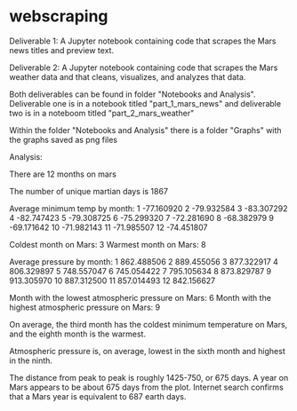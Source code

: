 # webscraping

Deliverable 1: A Jupyter notebook containing code that scrapes the Mars news titles and preview text.

Deliverable 2: A Jupyter notebook containing code that scrapes the Mars weather data and that cleans, visualizes, and analyzes that data.

Both deliverables can be found in folder "Notebooks and Analysis". Deliverable one is in a notebook titled "part_1_mars_news" and deliverable two is in a noteboom titled "part_2_mars_weather"

Within the folder "Notebooks and Analysis" there is a folder "Graphs" with the graphs saved as png files


Analysis:

There are 12 months on mars

The number of unique martian days is 1867

Average minimum temp by month:
1    -77.160920
2    -79.932584
3    -83.307292
4    -82.747423
5    -79.308725
6    -75.299320
7    -72.281690
8    -68.382979
9    -69.171642
10   -71.982143
11   -71.985507
12   -74.451807

Coldest month on Mars: 3
Warmest month on Mars: 8

Average pressure by month: 1     862.488506
2     889.455056
3     877.322917
4     806.329897
5     748.557047
6     745.054422
7     795.105634
8     873.829787
9     913.305970
10    887.312500
11    857.014493
12    842.156627


Month with the lowest atmospheric pressure on Mars: 6
Month with the highest atmospheric pressure on Mars: 9



On average, the third month has the coldest minimum temperature on Mars, and the eighth month is the warmest.

Atmospheric pressure is, on average, lowest in the sixth month and highest in the ninth.

The distance from peak to peak is roughly 1425-750, or 675 days. A year on Mars appears to be about 675 days from the plot. Internet search confirms that a Mars year is equivalent to 687 earth days.
